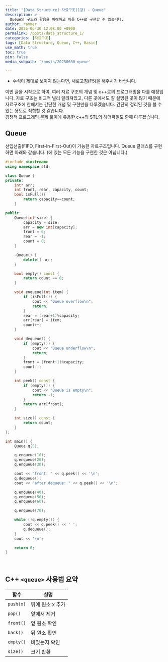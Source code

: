 ```yaml
---
title: "[Data Structure] 자료구조(1강) - Queue"
description: >-
  Queue의 구조와 활용을 이해하고 이를 C++로 구현할 수 있습니다.
author: rammer
date: 2025-06-30 12:08:00 +0900
permalink: /posts/data_structure_1/
categories: [자료구조]
tags: [Data Structure, Queue, C++, Basic]
use_math: true
toc: true
pin: false
media_subpath: '/posts/20250630-queue'

---
```

  * 수식이 제대로 보이지 않는다면, 새로고침(F5)을 해주시기 바랍니다.  
  
  
 이번 글을 시작으로 하여, 여러 자료 구조의 개념 및 c++로의 프로그래밍을 다룰 예정입니다. 자료 구조는 비교적 널리 알려져있고, 다른 곳에서도 잘 설명된 곳이 많기 때문에 자료구조에 한해서는 간단한 개념 및 구현만을 다루겠습니다. 간단히 정리된 것을 볼 수 있는 용도로 적합할 것 같습니다.<br>
 경쟁적 프로그래밍 문제 풀이에 유용한 c++의 STL의 헤더파일도 함께 다루겠습니다.<br>

## **Queue**
선입선출(FIFO, First-In-First-Out)이 가능한 자료구조입니다. 
Queue 클래스를 구현하면 아래와 같습니다. (<queue>에 있는 모든 기능을 구현한 것은 아닙니다.)
```cpp
#include <iostream>
using namespace std;

class Queue {
private:
    int* arr;
    int front, rear, capacity, count;
    bool isFull(){
        return capacity==count;
    }

public:
    Queue(int size) {
        capacity = size;
        arr = new int[capacity];
        front = 0;
        rear = -1;
        count = 0;
    }

    ~Queue() {
        delete[] arr;
    }

    bool empty() const {
        return count == 0;
    }

    void enqueue(int item) {
        if (isFull()) {
            cout << "Queue overflow\n";
            return;
        }
        rear = (rear+1)%capacity;
        arr[rear] = item;
        count++;
    }

    void dequeue() {
        if (empty()) {
            cout << "Queue underflow\n";
            return;
        }
        front = (front+1)%capacity;
        count--;
    }

    int peek() const {
        if (empty()) {
            cout << "Queue is empty\n";
            return -1;
        }
        return arr[front];
    }

    int size() const {
        return count;
    }
};

int main() {
    Queue q(5);

    q.enqueue(10);
    q.enqueue(20);
    q.enqueue(30);

    cout << "front: " << q.peek() << '\n';
    q.dequeue();
    cout << "after dequeue: " << q.peek() << '\n';

    q.enqueue(40);
    q.enqueue(50);
    q.enqueue(60);

    q.enqueue(70);

    while (!q.empty()) {
        cout << q.peek() << ' ';
        q.dequeue();
    }
    cout << '\n';

    return 0;
}
```
<br>

## C++ `<queue>` 사용법 요약

| 함수      | 설명             |
| --------- | ---------------- |
| `push(x)` | 뒤에 원소 x 추가 |
| `pop()`   | 앞에서 제거      |
| `front()` | 앞 원소 확인     |
| `back()`  | 뒤 원소 확인     |
| `empty()` | 비었는지 확인    |
| `size()`  | 크기 반환        |
